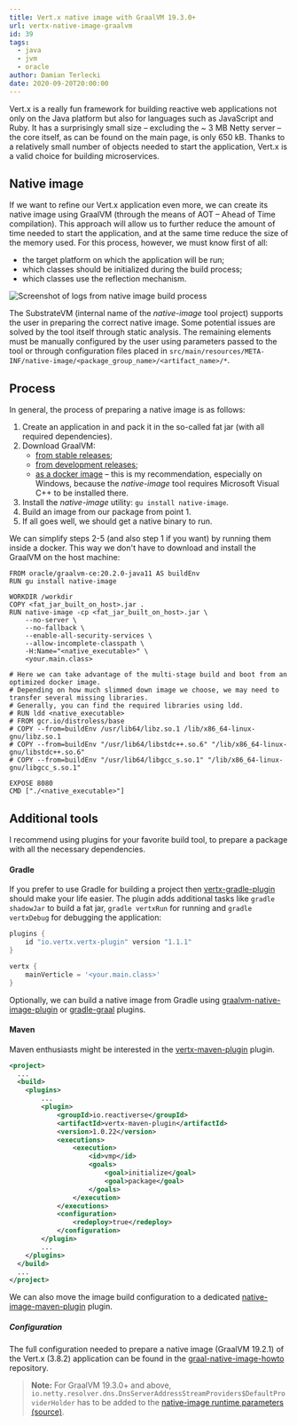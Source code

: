 ```yaml
---
title: Vert.x native image with GraalVM 19.3.0+
url: vertx-native-image-graalvm
id: 39
tags:
  - java
  - jvm
  - oracle
author: Damian Terlecki
date: 2020-09-20T20:00:00
---
```


Vert.x is a really fun framework for building reactive web applications not only on the Java platform but also for languages such as JavaScript and Ruby. It has a surprisingly small size – excluding the ~ 3 MB Netty server – the core itself, as can be found on the main page, is only 650 kB. Thanks to a relatively small number of objects needed to start the application, Vert.x is a valid choice for building microservices.

## Native image

If we want to refine our Vert.x application even more, we can create its native image using GraalVM (through the means of AOT – Ahead of Time compilation). This approach will allow us to further reduce the amount of time needed to start the application, and at the same time reduce the size of the memory used. For this process, however, we must know first of all:
- the target platform on which the application will be run;
- which classes should be initialized during the build process;
- which classes use the reflection mechanism.

<img src="/img/hq/graalvm-native-image.png" alt="Screenshot of logs from native image build process" title="Native image build process">

The SubstrateVM (internal name of the *native-image* tool project) supports the user in preparing the correct native image. Some potential issues are solved by the tool itself through static analysis. The remaining elements must be manually configured by the user using parameters passed to the tool or through configuration files placed in `src/main/resources/META-INF/native-image/<package_group_name>/<artifact_name>/*`.

## Process

In general, the process of preparing a native image is as follows:
1. Create an application in and pack it in the so-called fat jar (with all required dependencies).
2. Download GraalVM:
   - [from stable releases](https://github.com/graalvm/graalvm-ce-builds/releases);
   - [from development releases](https://github.com/graalvm/graalvm-ce-dev-builds/releases);
   - [as a docker image](https://hub.docker.com/r/oracle/graalvm-ce) – this is my recommendation, especially on Windows, because the *native-image* tool requires Microsoft Visual C++ to be installed there.
3. Install the *native-image* utility: `gu install native-image`.
4. Build an image from our package from point 1.
5. If all goes well, we should get a native binary to run.

We can simplify steps 2-5 (and also step 1 if you want) by running them inside a docker. This way we don't have to download and install the GraalVM on the host machine:

```docker
FROM oracle/graalvm-ce:20.2.0-java11 AS buildEnv
RUN gu install native-image

WORKDIR /workdir
COPY <fat_jar_built_on_host>.jar .
RUN native-image -cp <fat_jar_built_on_host>.jar \
    --no-server \
    --no-fallback \
    --enable-all-security-services \
    --allow-incomplete-classpath \
    -H:Name="<native_executable>" \
    <your.main.class>

# Here we can take advantage of the multi-stage build and boot from an optimized docker image.
# Depending on how much slimmed down image we choose, we may need to transfer several missing libraries.
# Generally, you can find the required libraries using ldd.
# RUN ldd <native_executable>
# FROM gcr.io/distroless/base
# COPY --from=buildEnv /usr/lib64/libz.so.1 /lib/x86_64-linux-gnu/libz.so.1
# COPY --from=buildEnv "/usr/lib64/libstdc++.so.6" "/lib/x86_64-linux-gnu/libstdc++.so.6"
# COPY --from=buildEnv "/usr/lib64/libgcc_s.so.1" "/lib/x86_64-linux-gnu/libgcc_s.so.1"

EXPOSE 8080
CMD ["./<native_executable>"]
```

## Additional tools

I recommend using plugins for your favorite build tool, to prepare a package with all the necessary dependencies.

#### Gradle
If you prefer to use Gradle for building a project then [vertx-gradle-plugin](https://github.com/jponge/vertx-gradle-plugin) should make your life easier. The plugin adds additional tasks like `gradle shadowJar` to build a fat jar, `gradle vertxRun` for running and `gradle vertxDebug` for debugging the application:

```groovy
plugins {
    id "io.vertx.vertx-plugin" version "1.1.1"
}

vertx {
    mainVerticle = '<your.main.class>'
}
```

Optionally, we can build a native image from Gradle using [graalvm-native-image-plugin](https://github.com/mike-neck/graalvm-native-image-plugin) or [gradle-graal](https://github.com/palantir/gradle-graal) plugins.

#### Maven
Maven enthusiasts might be interested in the [vertx-maven-plugin](https://reactiverse.io/vertx-maven-plugin/) plugin.

```xml
<project>
  ...
  <build>
    <plugins>
        ...
        <plugin>
            <groupId>io.reactiverse</groupId>
            <artifactId>vertx-maven-plugin</artifactId>
            <version>1.0.22</version>
            <executions>
                <execution>
                    <id>vmp</id>
                    <goals>
                        <goal>initialize</goal>
                        <goal>package</goal>
                    </goals>
                </execution>
            </executions>
            <configuration>
                <redeploy>true</redeploy>
            </configuration>
        </plugin>
        ...
    </plugins>
  </build>
  ...
</project>
```

We can also move the image build configuration to a dedicated [native-image-maven-plugin](https://www.graalvm.org/reference-manual/native-image/NativeImageMavenPlugin/) plugin.


##### Configuration

The full configuration needed to prepare a native image (GraalVM 19.2.1) of the Vert.x (3.8.2) application can be found in the [graal-native-image-howto](https://github.com/vertx-howtos/graal-native-image-howto/tree/4a75d19be41bac9a8021710bda476100939f33c3/steps) repository.

> **Note:** For GraalVM 19.3.0+ and above, `io.netty.resolver.dns.DnsServerAddressStreamProviders$DefaultProviderHolder` has to be added to the [native-image runtime parameters](https://github.com/vertx-howtos/graal-native-image-howto/blob/4a75d19be41bac9a8021710bda476100939f33c3/steps/step-9/src/main/resources/META-INF/native-image/com.example/myapp/native-image.properties) [(source)](https://github.com/oracle/graal/issues/1902).
